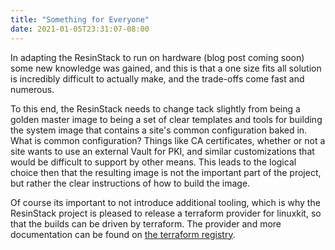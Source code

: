 ```yaml
---
title: "Something for Everyone"
date: 2021-01-05T23:31:07-08:00
---
```


In adapting the ResinStack to run on hardware (blog post coming soon)
some new knowledge was gained, and this is that a one size fits all
solution is incredibly difficult to actually make, and the trade-offs
come fast and numerous.

To this end, the ResinStack needs to change tack slightly from being a
golden master image to being a set of clear templates and tools for
building the system image that contains a site's common configuration
baked in.  What is common configuration?  Things like CA certificates,
whether or not a site wants to use an external Vault for PKI, and
similar customizations that would be difficult to support by other
means.  This leads to the logical choice then that the resulting image
is not the important part of the project, but rather the clear
instructions of how to build the image.

Of course its important to not introduce additional tooling, which is
why the ResinStack project is pleased to release a terraform provider
for linuxkit, so that the builds can be driven by terraform.  The
provider and more documentation can be found on [the terraform
registry](https://registry.terraform.io/providers/resinstack/linuxkit/latest).
